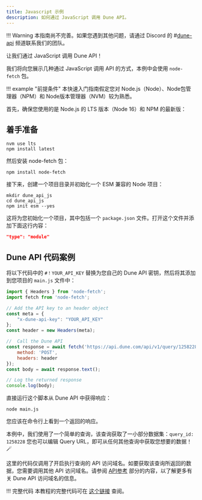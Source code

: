 ```yaml
---
title: Javascript 示例
description: 如何通过 JavaScript 调用 Dune API。
---
```


!!! Warning
    本指南尚不完善。如果您遇到其他问题，请通过 Discord 的 #[dune-api](https://discord.com/channels/757637422384283659/1019910980634939433) 频道联系我们的团队。

让我们通过 JavaScript 调用 Dune API！

我们将向您展示几种通过 JavaScript 调用 API 的方式，本例中会使用 `node-fetch` 包。

!!! example "前提条件"
    本快速入门指南假定您对 Node.js（Node）、Node包管理器（NPM）和 Node版本管理器（NVM）较为熟悉。

首先，确保您使用的是 Node.js 的 LTS 版本（Node 16）和 NPM 的最新版：

## 着手准备

```
nvm use lts
npm install latest
```

然后安装 node-fetch 包：

```
npm install node-fetch
```

接下来，创建一个项目目录并初始化一个 ESM 兼容的 Node 项目：

```
mkdir dune_api_js
cd dune_api_js
npm init esm --yes
```

这将为您初始化一个项目，其中包括一个 `package.json` 文件。打开这个文件并添加下面这行内容：

``` json
"type": "module"
```

## Dune API 代码案例

将以下代码中的 `#！YOUR_API_KEY` 替换为您自己的 Dune API 密钥，然后将其添加到您项目的 `main.js` 文件中：

``` js
import { Headers } from 'node-fetch';
import fetch from 'node-fetch';

// Add the API key to an header object
const meta = {
    "x-dune-api-key": "YOUR_API_KEY"
};
const header = new Headers(meta);

//  Call the Dune API
const response = await fetch('https://api.dune.com/api/v1/query/1258228/execute', {
    method: 'POST',
    headers: header
});
const body = await response.text();

// Log the returned response
console.log(body);

```

直接运行这个脚本从 Dune API 中获得响应：

```
node main.js
```

您应该在命令行上看到一个返回的响应。

本例中，我们使用了一个简单的查询，该查询获取了一小部分数据集：`query_id: 1258228`
您也可以编辑 Query URL，即可从任何其他查询中获取您想要的数据！ 🪄

这里的代码仅调用了开启执行查询的 API 访问域名。如要获取该查询所返回的数据，您需要调用其他 API 访问域名。请参阅 [API参考](../api-reference/authentication.md) 部分的内容，以了解更多有关 Dune API 访问域名的信息。

!!! 完整代码
    本教程的完整代码可在 [这个链接](https://github.com/SusmeetJain/dune_api_js) 查阅。
